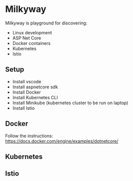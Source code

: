 # Milkyway

Milkyway is playground for discovering:

- Linux development
- ASP Net Core
- Docker containers
- Kubernetes
- Istio

## Setup
- Install vscode
- Install aspnetcore sdk
- Install Docker
- Install Kubernetes CLI
- Install Minikube (kubernetes cluster to be run on laptop)
- Install Istio

## Docker
Follow the instructions:
https://docs.docker.com/engine/examples/dotnetcore/

## Kubernetes

## Istio


